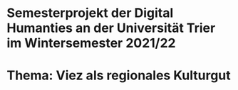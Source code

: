 # Semesterprojekt der Digital Humanties an der Universität Trier im Wintersemester 2021/22
# Thema: Viez als regionales Kulturgut
